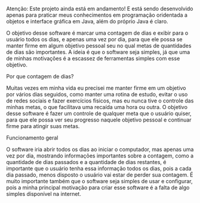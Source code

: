 Atenção: Este projeto ainda está em andamento! E está sendo desenvolvido apenas para praticar meus conhecimentos em programação oridentada a objetos e interface gráfica em Java, além do próprio Java é claro. 

O objetivo desse software é marcar uma contagem de dias e exibir para o usuário todos os dias, e apenas uma vez por dia, para que ele possa se manter firme em algum objetivo pessoal seu no qual metas de quantidades de dias são importantes. A ideia é que o software seja simples, já que uma de minhas motivações é a escassez de ferramentas simples com esse objetivo. 

Por que contagem de dias? 

Muitas vezes em minha vida eu precisei me manter firme em um objetivo por vários dias seguidos, como manter uma rotina de estudo, evitar o uso de redes sociais e fazer exercícios físicos, mas eu nunca tive o controle das minhas metas, o que facilitava uma recaída uma hora ou outra. O objetivo desse software é fazer um controle de qualquer meta que o usuário quiser, para que ele possa ver seu progresso naquele objetivo pessoal e continuar firme para atingir suas metas. 

Funcionamento geral 

O software iria abrir todos os dias ao iniciar o computador, mas apenas uma vez por dia, mostrando informações importantes sobre a contagem, como a quantidade de dias passados e a quantidade de dias restantes, é importante que o usuário tenha essa informação todos os dias, pois a cada dia passado, menos disposto o usuário vai estar de perder sua contagem. É muito importante também que o software seja simples de usar e configurar, pois a minha principal motivação para criar esse software é a falta de algo simples disponível na internet. 
